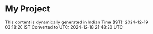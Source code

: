 # My Project

This content is dynamically generated in Indian Time (IST): 2024-12-19 03:18:20 IST
Converted to UTC: 2024-12-18 21:48:20 UTC
